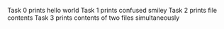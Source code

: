 Task 0 prints hello world
Task 1 prints confused smiley
Task 2 prints file contents
Task 3 prints contents of two files simultaneously
